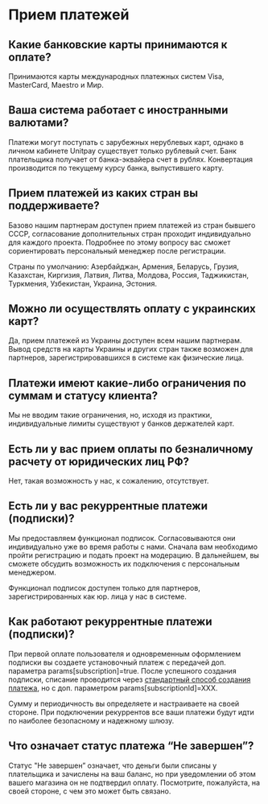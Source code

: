 # Прием платежей

## **Какие банковские карты принимаются к оплате?**

Принимаются карты международных платежных систем Visa, MasterCard, Maestro и Мир.

## **Ваша система работает с иностранными валютами?**

Платежи могут поступать с зарубежных нерублевых карт, однако в личном кабинете Unitpay существует только рублевый счет. Банк плательщика получает от банка-эквайера счет в рублях. Конвертация производится по текущему курсу банка, выпустившего карту.

## **Прием платежей из каких стран вы поддерживаете?**

Базово нашим партнерам доступен прием платежей из стран бывшего СССР, согласование дополнительных стран проходит индивидуально для каждого проекта. Подробнее по этому вопросу вас сможет сориентировать персональный менеджер после регистрации. 

Страны по умолчанию: Азербайджан, Армения, Беларусь, Грузия, Казахстан, Киргизия, Латвия, Литва, Молдова, Россия, Таджикистан, Туркмения, Узбекистан, Украина, Эстония.

## Можно ли осуществлять оплату с украинских карт?

Да, прием платежей из Украины доступен всем нашим партнерам. Вывод средств на карты Украины и других стран также возможен для партнеров, зарегистрировавшихся в системе как физические лица.

## **Платежи имеют какие-либо ограничения по суммам и статусу клиента?**

Мы не вводим такие ограничения, но, исходя из практики, индивидуальные лимиты существуют у банков держателей карт.

## Есть ли у вас прием оплаты по безналичному расчету от юридических лиц РФ?

Нет, такая возможность у нас, к сожалению, отсутствует.

## Есть ли у вас рекуррентные платежи \(подписки\)?

Мы предоставляем функционал подписок. Согласовываются они индивидуально уже во время работы с нами. Сначала вам необходимо пройти регистрацию и подать проект на модерацию. В дальнейшем, вы сможете обсудить возможность их подключения с персональным менеджером.

Функционал подписок доступен только для партнеров, зарегистрированных как юр. лица у нас в системе.

## Как работают рекуррентные платежи \(подписки\)?

При первой оплате пользователя и одновременным оформлением подписки вы создаете установочный платеж с передачей доп. параметра params\[subscription\]=true. После успешного создания подписки, списание проводится через [стандартный способ создания платежа](https://help.unitpay.ru/article/32-creating-payment-via-api), но с доп. параметром params\[subscriptionId\]=XXX. 

Сумму и периодичность вы определяете и настраиваете на своей стороне. При подключении рекуррентов все ваши платежи будут идти по наиболее безопасному и надежному шлюзу.

## **Что означает с**татус платежа “Не завершен”?

Статус "Не завершен” означает, что деньги были списаны у плательщика и зачислены на ваш баланс, но при уведомлении об этом вашего магазина он не подтвердил оплату. Посмотрите, пожалуйста, на своей стороне, с чем это может быть связано.





